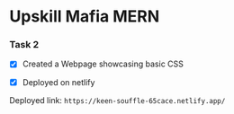 # Upskill Mafia MERN

### Task 2

- [x] Created a Webpage showcasing basic CSS

- [x] Deployed on netlify

Deployed link: `https://keen-souffle-65cace.netlify.app/`